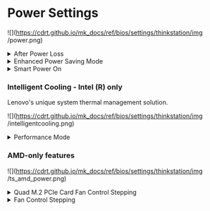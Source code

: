# Power Settings #

![](https://cdrt.github.io/mk_docs/ref/bios/settings/thinkstation/img
   /power.png)

<details><summary>After Power Loss</summary>

Whether the system will stay on after AC power is removed and then restored.

Options:

1. Power On – select when using a power strip to turn the system on.
2. Power Off – the system will remain off after power is restored.
3. **Last State** – the system will return to the previous state. Default.

| WMI Setting name | Values | SVP / SMP Req'd | AMD/Intel |
|:---|:---|:---|:---|
| AfterPowerLoss | Power On, Power Off, Last State | yes | Both |

</details>


<details><summary>Enhanced Power Saving Mode</summary>

Whether to enter Enhanced Power Saving Mode during power off, making total power consumption lower.

Options:

1. Enabled. 
2. **Disabled** – Default.

!!! note ""
    When `Enabled`, only the `Wake Up on Alarm` function is supported. Other wake up functions are not supported. System will not enter `Enhanced Power Saving Mode` if Intel ME (Management Engine) is required to be active in Sx states (aka Sleep states) and host is in AC mode.

| WMI Setting name | Values | SVP / SMP Req'd | AMD/Intel |
|:---|:---|:---|:---|
| EnhancedPowerSavingMode | Disabled, Enabled | yes | Both |
</details>

<details><summary>Smart Power On</summary>

Whether the user can use `Alt` + `P` to power on if the USB keyboard is plugged in the correct USB port. 

Options:

1. **Enabled** – Default.
2. Disabled.

| WMI Setting name | Values | SVP / SMP Req'd | AMD/Intel |
|:---|:---|:---|:---|
| SmartPowerOn | Disabled, Enabled | yes | Intel |

</details>


### Intelligent Cooling - Intel (R) only ###

Lenovo's unique system thermal management solution. 

![](https://cdrt.github.io/mk_docs/ref/bios/settings/thinkstation/img
   /intelligentcooling.png)

<details><summary>Performance Mode</summary>

Options:

1. **Best performance** – the system will run at best system performance with normal acoustic level. Default.
2. Best experience – the system will run at the best experience with balanced noise and better performance.
3. Full Speed – all fans in the system will run at full speed. 

| WMI Setting name | Values | SVP / SMP Req'd | AMD/Intel |
|:---|:---|:---|:---|
| IntelligentCoolingPerformanceMode | Best Performance, Best Experience, Full Speed | yes | Intel |
</details>

### AMD-only features ###

![](https://cdrt.github.io/mk_docs/ref/bios/settings/thinkstation/img
   /ts_amd_power.png)

<!-- <details><summary>PSU Over load Warning</summary>


Whether to display a warning (and log if possible) if a Power Supply Unit (PSU) overload condition is detected.

Options:

1.  **Disabled** - Default.
2.  Enabled.


</details> -->


<details><summary>Quad M.2 PCIe Card Fan Control Stepping</summary>

Tune the fan speed from low to high for Quad M.2 PCIe card if it is present.

Options:

1. **Low Speed** - Default.
1. Medium Speed
1. High Speed

| WMI Setting name | Values | SVP or SMP Req'd | AMD/Intel |
|:---|:---|:---|:---|
| QuadM2PCIeCardFanControl | Low Speed, Medium Speed, High Speed | yes | AMD |

</details>

<details><summary>Fan Control Stepping</summary>

Tune the Fan speed from low to high.

Options:

1. **1 - Lower Fan Speed** - Default.
1. 2
1. 3
1. 4
1. 5
1. 6
1. 7 - Higher Fan Speed

| WMI Setting name | Values | SVP or SMP Req'd | AMD/Intel |
|:---|:---|:---|:---|
| FanControlStepping | 1 - Lower Fan Speed, 2, 3, 4, 5, 6, 7 - Higher Fan Speed | yes | AMD |

</details>
